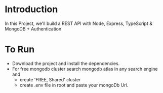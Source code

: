 # Introduction

In this Project, we'll build a REST API with Node, Express, TypeScript & MongoDB + Authentication

# To Run

- Download the project and install the dependencies.
- For free mongodb cluster search mongodb atlas in any search engine and
  - create 'FREE, Shared' cluster
  - create .env file in root and paste your mongoDb Url.
